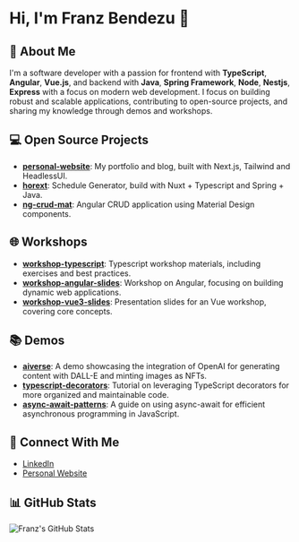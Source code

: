 # Hi, I'm Franz Bendezu 👋

## 🚀 About Me
I'm a software developer with a passion for frontend with **TypeScript**, **Angular**, **Vue.js**, and backend with **Java**, **Spring  Framework**, **Node**, **Nestjs**, **Express** with a focus on  modern web development. I focus on building robust and scalable applications, contributing to open-source projects, and sharing my knowledge through demos and workshops.

## 💻 Open Source Projects
- **[personal-website](https://github.com/franz-bendezu/franz-bendezu.github.io)**: My portfolio and blog, built with Next.js, Tailwind and HeadlessUI.
- **[horext](https://github.com/horext)**: Schedule Generator, build with Nuxt + Typescript and Spring + Java.
- **[ng-crud-mat](https://github.com/franz-bendezu/ng-crud-mat)**: Angular CRUD application using Material Design components.

## 🌐 Workshops
- **[workshop-typescript](https://github.com/franz-bendezu/typescript-workshop-slides)**: Typescript workshop materials, including exercises and best practices.
- **[workshop-angular-slides](https://github.com/franz-bendezu/typescript-workshop-slides)**: Workshop on Angular, focusing on building dynamic web applications.
- **[workshop-vue3-slides](https://github.com/franz-bendezu/intro-vue-3-workshop-slides-2022-2)**: Presentation slides for an Vue workshop, covering core concepts.

## 📚 Demos
- **[aiverse](https://github.com/franz-bendezu/aiverse)**: A demo showcasing the integration of OpenAI for generating content with DALL-E and minting images as NFTs.
- **[typescript-decorators](https://github.com/franz-bendezu/typescript-decorators)**: Tutorial on leveraging TypeScript decorators for more organized and maintainable code.
- **[async-await-patterns](https://github.com/franz-bendezu/async-await-patterns)**: A guide on using async-await for efficient asynchronous programming in JavaScript.

## 🔗 Connect With Me
- [LinkedIn](https://www.linkedin.com/in/franz-bendezu/)
- [Personal Website](https://franzbendezu.me)

## 📊 GitHub Stats
![Franz's GitHub Stats](https://github-readme-stats.vercel.app/api?username=franz-bendezu&show_icons=true&theme=radical)


<!--
**franz-bendezu/franz-bendezu** is a ✨ _special_ ✨ repository because its `README.md` (this file) appears on your GitHub profile.

Here are some ideas to get you started:

- 🔭 I’m currently working on ...
- 🌱 I’m currently learning ...
- 👯 I’m looking to collaborate on ...
- 🤔 I’m looking for help with ...
- 💬 Ask me about ...
- 📫 How to reach me: ...
- 😄 Pronouns: ...
- ⚡ Fun fact: ...
-->
